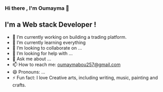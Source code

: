 ### Hi there , I'm Oumayma 👋

## I'm a Web stack Developer !

- 🔭 I’m currently working on building a trading platform.
- 🌱 I’m currently learning everything 
- 👯 I’m looking to collaborate on ...
- 🤔 I’m looking for help with ...
- 💬 Ask me about ...
- 📫 How to reach me: oumaymabou257@gmail.com
- 😄 Pronouns: ...
- ⚡ Fun fact:  I love Creative arts, including writing, music, painting and crafts.
